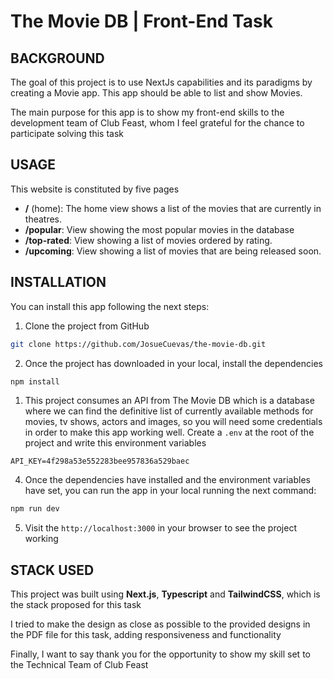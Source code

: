 # The Movie DB | Front-End Task

## BACKGROUND

The goal of this project is to use NextJs capabilities and its paradigms by
creating a Movie app. This app should be able to list and show Movies.

The main purpose for this app is to show my front-end skills to the development team of Club Feast, whom I feel grateful for the chance to participate solving this task

## USAGE

This website is constituted by five pages

- **/** (home): The home view shows a list of the movies that are currently in theatres.
- **/popular**: View showing the most popular movies in the database
- **/top-rated**: View showing a list of movies ordered by rating.
- **/upcoming**: View showing a list of movies that are being released soon.

## INSTALLATION

You can install this app following the next steps:

1. Clone the project from GitHub

```bash
git clone https://github.com/JosueCuevas/the-movie-db.git
```

2. Once the project has downloaded in your local, install the dependencies

```bash
npm install
```

1. This project consumes an API from The Movie DB which is a database where we can find the definitive list of currently available methods for movies, tv shows, actors and images, so you will need some credentials in order to make this app working well. Create a `.env` at the root of the project and write this environment variables

```.env
API_KEY=4f298a53e552283bee957836a529baec
```

4. Once the dependencies have installed and the environment variables have set, you can run the app in your local running the next command:

```bash
npm run dev
```

5. Visit the `http://localhost:3000` in your browser to see the project working

## STACK USED

This project was built using **Next.js**, **Typescript** and **TailwindCSS**, which is the stack proposed for this task

I tried to make the design as close as possible to the provided designs in the PDF file for this task, adding responsiveness and functionality

Finally, I want to say thank you for the opportunity to show my skill set to the Technical Team of Club Feast
